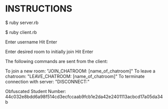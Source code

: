 # INSTRUCTIONS

$ ruby server.rb

$ ruby client.rb

Enter username
Hit Enter

Enter desired room to initially join
Hit Enter

The following commands are sent from the client:

  To join a new room: "JOIN_CHATROOM: [name_of_chatroom]"
  To leave a chatroom: "LEAVE_CHATROOM: [name_of_chatroom]"
  To terminate connection with server: "DISCONNECT:"


Obfuscated Student Number: 44c032e8bdd6a98f514cd3ecfccaab9fcb1e2da42e2401113acbcd17a05da34b
